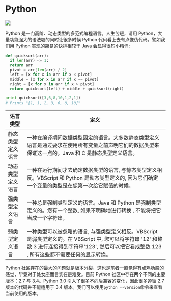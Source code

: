 # Python

![](https://realpython.com/learn/python-first-steps/images/pythonlogo.jpg)

Python 是一门高阶、动态类型的多范式编程语言。人生苦短，请用 Python，大量功能强大的语法糖的同时让很多时候 Python 代码看上去有点像伪代码。譬如我们用 Python 实现的简易的快排相较于 Java 会显得很短小精悍:

```py
def quicksort(arr):
  if len(arr) <= 1:
  return arr
  pivot = arr[len(arr) / 2]
  left = [x for x in arr if x < pivot]
  middle = [x for x in arr if x == pivot]
  right = [x for x in arr if x > pivot]
  return quicksort(left) + middle + quicksort(right)

print quicksort([3,6,8,10,1,2,1])
# Prints "[1, 1, 2, 3, 6, 8, 10]"
```

| 语言类型         | 定义                                                                                                                                                                                                   |
| ---------------- | ------------------------------------------------------------------------------------------------------------------------------------------------------------------------------------------------------ |
| 静态类型定义语言 | 一种在编译期间数据类型固定的语言。大多数静态类型定义语言是通过要求在使用所有变量之前声明它们的数据类型来保证这一点的。Java 和 C 是静态类型定义语言。                                                   |
| 动态类型定义语言 | 一种在运行期间才去确定数据类型的语言, 与静态类型定义相反。VBScript 和 Python 是动态类型定义的, 因为它们确定一个变量的类型是在您第一次给它赋值的时候，                                                  |
| 强类型定义语言   | 一种总是强制类型定义的语言。Java 和 Python 是强制类型定义的。您有一个整数, 如果不明确地进行转换 , 不能将把它当成一个字符串，                                                                           |
| 弱类型定义语言   | 一种类型可以被忽略的语言, 与强类型定义相反。VBScript 是弱类型定义的。在 VBScript 中, 您可以将字符串 '12' 和整数 3 进行连接得到字符串'123', 然后可以把它看成整数 123 , 所有这些都不需要任何的显示转换。 |

Python 社区存在的最大的问题就是版本分裂，这也是笔者一直觉得有点鸡肋般的感觉，毕竟对于处女座而言实在是难受。目前 Python 社区中存在两个不同的主要版本：2.7 与 3.4。Python 3.0 引入了很多不向后兼容的变化，因此很多遵循 2.7 版本的代码并不能适用于 3.4 版本。我们可以使用`python --version`命令来查看当前使用的版本。
